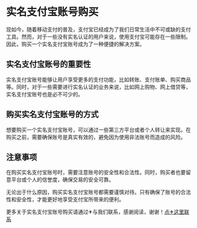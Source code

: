 # 实名支付宝账号购买

现如今，随着移动支付的普及，支付宝已经成为了我们日常生活中不可或缺的支付工具。然而，对于一些没有实名认证的用户来说，使用支付宝可能存在一些限制。因此，购买一个实名支付宝账号成为了一种便捷的解决方案。

## 实名支付宝账号的重要性

实名支付宝账号能够让用户享受更多的支付功能，比如转账、支付账单、购买商品等。同时，对于一些需要进行实名认证的业务来说，比如网上购物、网上借贷等，实名支付宝账号也是必不可少的。

## 购买实名支付宝账号的方式

想要购买一个实名支付宝账号，可以通过一些第三方平台或者个人转让来实现。在购买之前，需要确保账号是真实有效的，避免因为使用非法账号而造成的风险。

## 注意事项

在购买实名支付宝账号时，需要注意账号的安全性和合法性。同时，购买者也要留意平台或个人的信誉度，确保交易的安全可靠。

无论出于什么原因，购买实名支付宝账号都需要谨慎对待。只有确保了账号的合法性和安全性，才能更好地享受支付宝所带来的便利。

更多关于实名支付宝账号购买请通过✈与我们联系，感谢阅读，谢谢！[点✈这里联系](https://111.k02.cc)